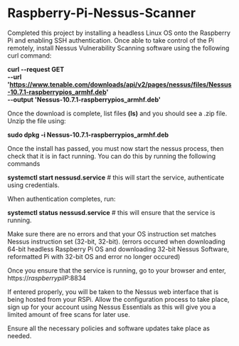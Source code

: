 # Raspberry-Pi-Nessus-Scanner

Completed this project by installing a headless Linux OS onto the Raspberry Pi and enabling SSH authentication. Once able to take control of the Pi remotely, install Nessus Vulnerability Scanning software using the following curl command: 

**curl --request GET \
  --url 'https://www.tenable.com/downloads/api/v2/pages/nessus/files/Nessus-10.7.1-raspberrypios_armhf.deb' \
  --output 'Nessus-10.7.1-raspberrypios_armhf.deb'**

Once the download is complete, list files **(ls)** and you should see a .zip file. Unzip the file using:

**sudo dpkg -i Nessus-10.7.1-raspberrypios_armhf.deb**

Once the install has passed, you must now start the nessus process, then check that it is in fact running. You can do this by running the following commands

**systemctl start nessusd.service** # this will start the service, authenticate using credentials.

When authentication completes, run: 

**systemctl status nessusd.service** # this will ensure that the service is running. 

Make sure there are no errors and that your OS instruction set matches Nessus instruction set (32-bit, 32-bit). (errors occured when downloading 64-bit headless Raspberry Pi OS and downloading 32-bit Nessus Software, reformatted Pi with 32-bit OS and error no longer occured)

Once you ensure that the service is running, go to your browser and enter, https://*raspberrypiIP*:8834 

If entered properly, you will be taken to the Nessus web interface that is being hosted from your RSPi. Allow the configuration process to take place, sign up for your account using Nessus Essentials as this will give you a limited amount of free scans for later use. 

Ensure all the necessary policies and software updates take place as needed. 
